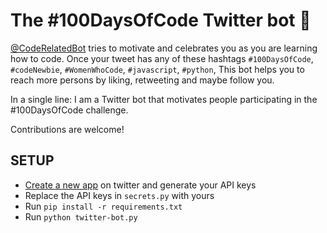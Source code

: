 # The #100DaysOfCode Twitter bot 🤖

[@CodeRelatedBot](https://twitter.com/CodeRelatedBot) tries to motivate and celebrates you as you are learning how to code. Once your tweet has any of these hashtags `#100DaysOfCode`, `#codeNewbie`, `#WomenWhoCode`, `#javascript`, `#python`, This bot helps you to reach more persons by liking, retweeting and maybe follow you.

In a single line:
I am a Twitter bot that motivates people participating in the #100DaysOfCode challenge.

Contributions are welcome!

## SETUP

- [Create a new app](https://apps.twitter.com/app/new) on twitter and generate your API keys
- Replace the API keys in `secrets.py` with yours
- Run `pip install -r requirements.txt`
- Run `python twitter-bot.py`
